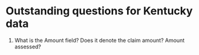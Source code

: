 # Outstanding questions for Kentucky data

1. What is the Amount field? Does it denote the claim amount? Amount assessed? 